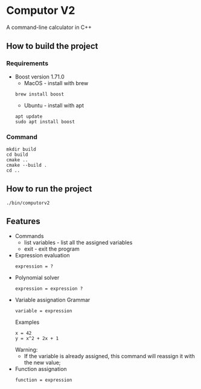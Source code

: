 # Computor V2
A command-line calculator in C++

## How to build the project

### Requirements
* Boost version 1.71.0
    * MacOS - install with brew
    ```
    brew install boost
    ```
    * Ubuntu - install with apt
    ```
    apt update
    sudo apt install boost
    ```

### Command
```
mkdir build
cd build
cmake ..
cmake --build .
cd ..
```

## How to run the project
```
./bin/computorv2
```

## Features
* Commands
    * list variables - list all the assigned variables
    * exit - exit the program
* Expression evaluation
    ```
    expression = ?
    ```
* Polynomial solver
    ```
    expression = expression ?
    ```
* Variable assignation
    Grammar
    ```
    variable = expression
    ```
    Examples
    ```
    x = 42
    y = x^2 + 2x + 1
    ```
    Warning:
    * If the variable is already assigned, this command will reassign it with the new value;
* Function assignation
    ```
    function = expression
    ```